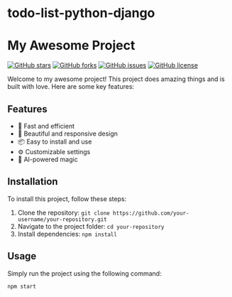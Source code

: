 # todo-list-python-django

# My Awesome Project

[![GitHub stars](https://img.shields.io/github/stars/your-username/your-repository.svg?style=for-the-badge)](https://github.com/your-username/your-repository/stargazers)
[![GitHub forks](https://img.shields.io/github/forks/your-username/your-repository.svg?style=for-the-badge)](https://github.com/your-username/your-repository/network)
[![GitHub issues](https://img.shields.io/github/issues/your-username/your-repository.svg?style=for-the-badge)](https://github.com/your-username/your-repository/issues)
[![GitHub license](https://img.shields.io/github/license/your-username/your-repository.svg?style=for-the-badge)](https://github.com/your-username/your-repository/blob/main/LICENSE)

Welcome to my awesome project! This project does amazing things and is built with love. Here are some key features:

## Features

- 🚀 Fast and efficient
- 🌈 Beautiful and responsive design
- 📦 Easy to install and use
- ⚙️ Customizable settings
- 🤖 AI-powered magic

## Installation

To install this project, follow these steps:

1. Clone the repository: `git clone https://github.com/your-username/your-repository.git`
2. Navigate to the project folder: `cd your-repository`
3. Install dependencies: `npm install`

## Usage

Simply run the project using the following command:

```bash
npm start
